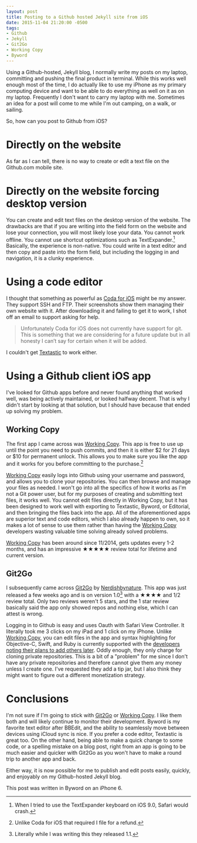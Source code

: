 ```yaml
---
layout: post
title: Posting to a Github hosted Jekyll site from iOS
date: 2015-11-04 21:20:00 -0500
tags: 
- Github
- Jekyll
- Git2Go
- Working Copy
- Byword
---
```


Using a Github-hosted, Jekyll blog, I normally write my posts on my laptop, committing and pushing the final product in terminal. While this works well enough most of the time, I do actually like to use my iPhone as my primary computing device and want to be able to do everything as well on it as on my laptop. Frequently I don't want to carry my laptop with me. Sometimes an idea for a post will come to me while I'm out camping, on a walk, or sailing. 

So, how can you post to Github from iOS?

# Directly on the website

As far as I can tell, there is no way to create or edit a text file on the Github.com mobile site. 

# Directly on the website forcing desktop version

You can create and edit text files on the desktop version of the website. The drawbacks are that if you are writing into the field form on the website and lose your connection, you will most likely lose your data. You cannot work offline. You cannot use shortcut optimizations such as TextExpander.[^151105095448] Basically, the experience is non-native. You could write in a text editor and then copy and paste into the form field, but including the logging in and navigation, it is a clunky experience.

# Using a code editor

I thought that something as powerful as [Coda for iOS](https://itunes.apple.com/us/app/coda-for-ios/id500906297?mt=8&uo=4&at=11l4RT) might be my answer. They support SSH and FTP. Their screenshots show them managing their own website with it. After downloading it and failing to get it to work, I shot off an email to support asking for help. 

> Unfortunately Coda for iOS does not currently have support for git. This is something that we are considering for a future update but in all honesty I can’t say for certain when it will be added.

I couldn't get [Textastic](https://itunes.apple.com/us/app/textastic-code-editor-for/id550156166?mt=8&uo=4&at=11l4RT) to work either.

# Using a Github client iOS app

I've looked for Github apps before and never found anything that worked well, was being actively maintained, or looked halfway decent. That is why I didn't start by looking at that solution, but I should have because that ended up solving my problem. 

## Working Copy

The first app I came across was [Working Copy](https://itunes.apple.com/us/app/working-copy/id896694807?mt=8&uo=4&at=11l4RT). This app is free to use up until the point you need to push commits, and then it is either $2 for 21 days or $10 for permanent unlock. This allows you to make sure you like the app and it works for you before committing to the purchase.[^151105200728]

[Working Copy](https://itunes.apple.com/us/app/working-copy/id896694807?mt=8&uo=4&at=11l4RT) easily logs into Github using your username and password, and allows you to clone your repositories. You can then browse and manage your files as needed. I won't go into all the specifics of how it works as I'm not a Git power user, but for my purposes of creating and submitting text files, it works well. You cannot edit files directly in Working Copy, but it has been designed to work well with exporting to Textastic, Byword, or Editorial, and then bringing the files back into the app. All of the aforementioned apps are superior text and code editors, which I also already happen to own, so it makes a lot of sense to use them rather than having the [Working Copy](https://itunes.apple.com/us/app/working-copy/id896694807?mt=8&uo=4&at=11l4RT) developers wasting valuable time solving already solved problems.

[Working Copy](https://itunes.apple.com/us/app/working-copy/id896694807?mt=8&uo=4&at=11l4RT) has been around since 11/2014, gets updates every 1-2 months, and has an impressive ★★★★★ review total for lifetime and current version.

## Git2Go
I subsequently came across [Git2Go](https://itunes.apple.com/us/app/git2go-git-client-you-always/id963577401?mt=8&uo=4&at=11l4RT) by [Nerdishbynature](http://nerdishbynature.com/feed.xml). This app was just released a few weeks ago and is on version 1.0[^151105221354] with a ★★★★ and 1/2 review total. Only two reviews weren't 5 stars, and the 1 star review basically said the app only showed repos and nothing else, which I can attest is wrong. 

Logging in to Github is easy and uses Oauth with Safari View Controller. It literally took me 3 clicks on my iPad and 1 click on my iPhone. Unlike [Working Copy](https://itunes.apple.com/us/app/working-copy/id896694807?mt=8&uo=4&at=11l4RT), you can edit files in the app and syntax highlighting for Objective-C, Swift, and Ruby is currently supported with the [developers noting their plans to add others later](https://twitter.com/Git2Go/status/659224986763202564).  Oddly enough, they only charge for cloning private repositories. This is a bit of a "problem" for me since I don't have any private repositories and therefore cannot give them any money unless I create one. I've requested they add a tip jar, but I also think they might want to figure out a different monetization strategy. 

# Conclusions

I'm not sure if I'm going to stick with [Git2Go](https://itunes.apple.com/us/app/git2go-git-client-you-always/id963577401?mt=8&uo=4&at=11l4RT) or [Working Copy](https://itunes.apple.com/us/app/working-copy/id896694807?mt=8&uo=4&at=11l4RT). I like them both and will likely continue to monitor their development. Byword is my favorite text editor after BBEdit, and the ability to seamlessly move between devices using iCloud sync is nice. If you prefer a code editor, Textastic is great too. On the other hand, being able to make a quick change to some code, or a spelling mistake on a blog post, right from an app is going to be much easier and quicker with Git2Go as you won't have to make a round trip to another app and back. 

Either way, it is now possible for me to publish and edit posts easily, quickly, and enjoyably on my Github-hosted Jekyll blog. 

This post was written in Byword on an iPhone 6. 

[^151105095448]: When I tried to use the TextExpander keyboard on iOS 9.0, Safari would crash.

[^151105200728]: Unlike Coda for iOS that required I file for a refund.

[^151105221354]: Literally while I was writing this they released 1.1.
